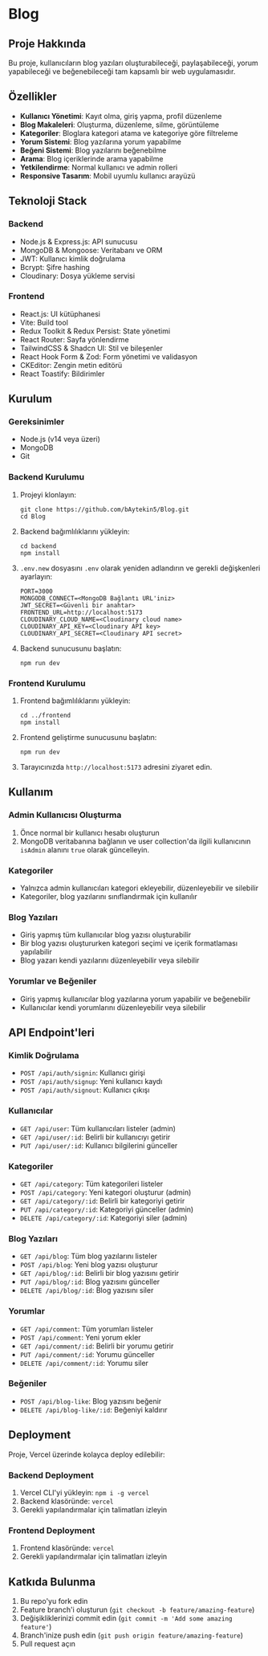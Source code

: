 # Blog 

## Proje Hakkında

Bu proje, kullanıcıların blog yazıları oluşturabileceği, paylaşabileceği, yorum yapabileceği ve beğenebileceği tam kapsamlı bir web uygulamasıdır.

## Özellikler

- **Kullanıcı Yönetimi**: Kayıt olma, giriş yapma, profil düzenleme
- **Blog Makaleleri**: Oluşturma, düzenleme, silme, görüntüleme
- **Kategoriler**: Bloglara kategori atama ve kategoriye göre filtreleme
- **Yorum Sistemi**: Blog yazılarına yorum yapabilme
- **Beğeni Sistemi**: Blog yazılarını beğenebilme
- **Arama**: Blog içeriklerinde arama yapabilme
- **Yetkilendirme**: Normal kullanıcı ve admin rolleri
- **Responsive Tasarım**: Mobil uyumlu kullanıcı arayüzü

## Teknoloji Stack

### Backend
- Node.js & Express.js: API sunucusu
- MongoDB & Mongoose: Veritabanı ve ORM
- JWT: Kullanıcı kimlik doğrulama
- Bcrypt: Şifre hashing
- Cloudinary: Dosya yükleme servisi

### Frontend
- React.js: UI kütüphanesi
- Vite: Build tool
- Redux Toolkit & Redux Persist: State yönetimi
- React Router: Sayfa yönlendirme
- TailwindCSS & Shadcn UI: Stil ve bileşenler
- React Hook Form & Zod: Form yönetimi ve validasyon
- CKEditor: Zengin metin editörü
- React Toastify: Bildirimler

## Kurulum

### Gereksinimler
- Node.js (v14 veya üzeri)
- MongoDB
- Git

### Backend Kurulumu

1. Projeyi klonlayın:
   ```
   git clone https://github.com/bAytekin5/Blog.git
   cd Blog
   ```

2. Backend bağımlılıklarını yükleyin:
   ```
   cd backend
   npm install
   ```

3. `.env.new` dosyasını `.env` olarak yeniden adlandırın ve gerekli değişkenleri ayarlayın:
   ```
   PORT=3000
   MONGODB_CONNECT=<MongoDB Bağlantı URL'iniz>
   JWT_SECRET=<Güvenli bir anahtar>
   FRONTEND_URL=http://localhost:5173
   CLOUDINARY_CLOUD_NAME=<Cloudinary cloud name>
   CLOUDINARY_API_KEY=<Cloudinary API key>
   CLOUDINARY_API_SECRET=<Cloudinary API secret>
   ```

4. Backend sunucusunu başlatın:
   ```
   npm run dev
   ```

### Frontend Kurulumu

1. Frontend bağımlılıklarını yükleyin:
   ```
   cd ../frontend
   npm install
   ```

2. Frontend geliştirme sunucusunu başlatın:
   ```
   npm run dev
   ```

3. Tarayıcınızda `http://localhost:5173` adresini ziyaret edin.

## Kullanım

### Admin Kullanıcısı Oluşturma
1. Önce normal bir kullanıcı hesabı oluşturun
2. MongoDB veritabanına bağlanın ve user collection'da ilgili kullanıcının `isAdmin` alanını `true` olarak güncelleyin.

### Kategoriler
- Yalnızca admin kullanıcıları kategori ekleyebilir, düzenleyebilir ve silebilir
- Kategoriler, blog yazılarını sınıflandırmak için kullanılır

### Blog Yazıları
- Giriş yapmış tüm kullanıcılar blog yazısı oluşturabilir
- Bir blog yazısı oluştururken kategori seçimi ve içerik formatlaması yapılabilir
- Blog yazarı kendi yazılarını düzenleyebilir veya silebilir

### Yorumlar ve Beğeniler
- Giriş yapmış kullanıcılar blog yazılarına yorum yapabilir ve beğenebilir
- Kullanıcılar kendi yorumlarını düzenleyebilir veya silebilir

## API Endpoint'leri

### Kimlik Doğrulama
- `POST /api/auth/signin`: Kullanıcı girişi
- `POST /api/auth/signup`: Yeni kullanıcı kaydı
- `POST /api/auth/signout`: Kullanıcı çıkışı

### Kullanıcılar
- `GET /api/user`: Tüm kullanıcıları listeler (admin)
- `GET /api/user/:id`: Belirli bir kullanıcıyı getirir
- `PUT /api/user/:id`: Kullanıcı bilgilerini günceller

### Kategoriler
- `GET /api/category`: Tüm kategorileri listeler
- `POST /api/category`: Yeni kategori oluşturur (admin)
- `GET /api/category/:id`: Belirli bir kategoriyi getirir
- `PUT /api/category/:id`: Kategoriyi günceller (admin)
- `DELETE /api/category/:id`: Kategoriyi siler (admin)

### Blog Yazıları
- `GET /api/blog`: Tüm blog yazılarını listeler
- `POST /api/blog`: Yeni blog yazısı oluşturur
- `GET /api/blog/:id`: Belirli bir blog yazısını getirir
- `PUT /api/blog/:id`: Blog yazısını günceller
- `DELETE /api/blog/:id`: Blog yazısını siler

### Yorumlar
- `GET /api/comment`: Tüm yorumları listeler
- `POST /api/comment`: Yeni yorum ekler
- `GET /api/comment/:id`: Belirli bir yorumu getirir
- `PUT /api/comment/:id`: Yorumu günceller
- `DELETE /api/comment/:id`: Yorumu siler

### Beğeniler
- `POST /api/blog-like`: Blog yazısını beğenir
- `DELETE /api/blog-like/:id`: Beğeniyi kaldırır

## Deployment

Proje, Vercel üzerinde kolayca deploy edilebilir:

### Backend Deployment
1. Vercel CLI'yi yükleyin: `npm i -g vercel`
2. Backend klasöründe: `vercel`
3. Gerekli yapılandırmalar için talimatları izleyin

### Frontend Deployment
1. Frontend klasöründe: `vercel`
2. Gerekli yapılandırmalar için talimatları izleyin

## Katkıda Bulunma

1. Bu repo'yu fork edin
2. Feature branch'i oluşturun (`git checkout -b feature/amazing-feature`)
3. Değişikliklerinizi commit edin (`git commit -m 'Add some amazing feature'`)
4. Branch'inize push edin (`git push origin feature/amazing-feature`)
5. Pull request açın



